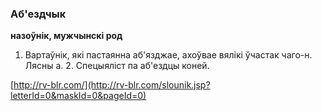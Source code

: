 ### Аб'ездчык
**назоўнік, мужчынскі род**

1. Вартаўнік, які пастаянна аб'язджае, ахоўвае вялікі ўчастак чаго-н. Лясны а. 2. Спецыяліст па аб'ездцы коней.

<a rel="author">[http://rv-blr.com/](http://rv-blr.com/slounik.jsp?letterId=0&maskId=0&pageId=0)</a>
